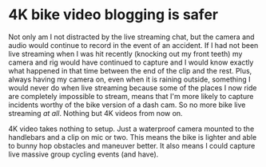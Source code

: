 # 4K bike video blogging is safer

Not only am I not distracted by the live streaming chat, but the camera and audio would continue to record in the event of an accident. If I had not been live streaming when I was hit recently (knocking out my front teeth) my camera and rig would have continued to capture and I would know exactly what happened in that time between the end of the clip and the rest. Plus, always having my camera on, even when it is raining outside, something I would never do when live streaming because some of the places I now ride are completely impossible to stream, means that I'm more likely to capture incidents worthy of the bike version of a dash cam. So no more bike live streaming *at all*. Nothing but 4K videos from now on.

4K video takes nothing to setup. Just a waterproof camera mounted to the handlebars and a clip on mic or two. This means the bike is lighter and able to bunny hop obstacles and maneuver better. It also means I could capture live massive group cycling events (and have).
